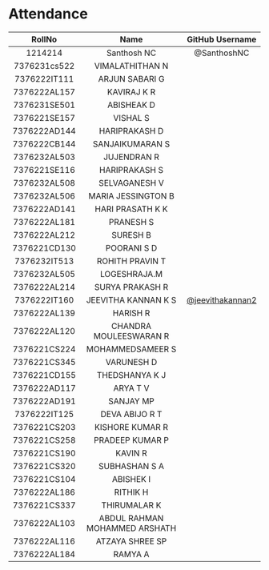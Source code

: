 # Attendance

| RollNo | Name | GitHub Username |
| :---: | :---: | :---: |
| 1214214 | Santhosh NC | @SanthoshNC |
| 7376231cs522 | VIMALATHITHAN N |
| 7376222IT111 | ARJUN SABARI G |
| 7376222AL157 | KAVIRAJ K R |
| 7376231SE501 | ABISHEAK D |
| 7376221SE157 | VISHAL S |
| 7376222AD144 | HARIPRAKASH D |
| 7376222CB144 | SANJAIKUMARAN S  |
| 7376232AL503 | JUJENDRAN R |
| 7376221SE116 | HARIPRAKASH S|
| 7376232AL508 | SELVAGANESH V |
| 7376232AL506 | MARIA JESSINGTON B |
| 7376222AD141 | HARI PRASATH K K |
| 7376222AL181 | PRANESH S |
| 7376222AL212 | SURESH B |
| 7376221CD130 | POORANI S D |
| 7376232IT513 | ROHITH PRAVIN T |
| 7376232AL505 | LOGESHRAJA.M |
| 7376222AL214 | SURYA PRAKASH R |
| 7376222IT160 | JEEVITHA KANNAN K S | [@jeevithakannan2](https://github.com/jeevithakannan2) |
| 7376222AL139 | HARISH R |
| 7376222AL120 | CHANDRA MOULEESWARAN R |
| 7376221CS224 | MOHAMMEDSAMEER S |
| 7376221CS345 | VARUNESH D |
| 7376221CD155 | THEDSHANYA K J |
| 7376222AD117 | ARYA T V |
| 7376222AD191 | SANJAY MP |
| 7376222IT125 | DEVA ABIJO R T |
| 7376221CS203 | KISHORE KUMAR R |
| 7376221CS258 | PRADEEP KUMAR P |
| 7376221CS190 | KAVIN R |
| 7376221CS320 | SUBHASHAN S A |
| 7376221CS104 | ABISHEK I |
| 7376222AL186 | RITHIK H |
| 7376221CS337 | THIRUMALAR K |
| 7376222AL103 | ABDUL RAHMAN MOHAMMED ARSHATH |
| 7376222AL116 | ATZAYA SHREE SP |
| 7376222AL184 | RAMYA A |
